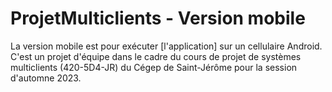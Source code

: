 
# ProjetMulticlients - Version mobile

La version mobile est pour exécuter [l'application] sur un cellulaire Android. C'est un projet d'équipe dans le cadre du cours de projet de systèmes multiclients (420-5D4-JR) du Cégep de Saint-Jérôme pour la session d'automne 2023.